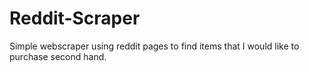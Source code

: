 # Reddit-Scraper

Simple webscraper using reddit pages to find items that I would like to purchase second hand. 
